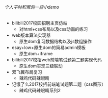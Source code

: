 ###### 个人平时积累的一些小demo

* bilibili2017校园招聘主页仿站
  * 对html+css布局以及css动画的练习
* web版本算法实现器
  * 原生dom复习数据结构以及js数组操作
* esay+low+原生dom的简易admin模板
  * 原生dom+iframe
* bilibili2017校招web前端笔试题第二题实现代码
  * 原生dom实现三级联动
* 双飞翼布局复习
  * 辣鸡代码辣眼睛
* 记饿了么2017校招前端笔试题第二题（css图形）
  * 辣鸡代码辣眼睛系列2
